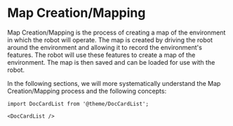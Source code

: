 # Map Creation/Mapping

Map Creation/Mapping is the process of creating a map of the environment in which the robot will operate. The map is created by driving the robot around the environment and allowing it to record the environment's features. The robot will use these features to create a map of the environment. The map is then saved and can be loaded for use with the robot.

In the following sections, we will more systematically understand the Map Creation/Mapping process and the following concepts:

```mdx-code-block
import DocCardList from '@theme/DocCardList';

<DocCardList />
```
